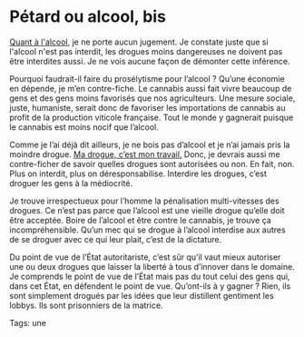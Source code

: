 # Pétard ou alcool, bis

[Quant à l'alcool](http://blog.tcrouzet.com/2006/09/07/petard-ou-alcool/), je ne porte aucun jugement. Je constate juste que si l'alcool n'est pas interdit, les drogues moins dangereuses ne doivent pas être interdites aussi. Je ne vois aucune façon de démonter cette inférence.

Pourquoi faudrait-il faire du prosélytisme pour l’alcool ? Qu’une économie en dépende, je m’en contre-fiche. Le cannabis aussi fait vivre beaucoup de gens et des gens moins favorisés que nos agriculteurs. Une mesure sociale, juste, humaniste, serait donc de favoriser les importations de cannabis au profit de la production viticole française. Tout le monde y gagnerait puisque le cannabis est moins nocif que l’alcool.

Comme je l’ai déjà dit ailleurs, je ne bois pas d’alcool et je n’ai jamais pris la moindre drogue. [Ma drogue, c’est mon travail.](http://blog.tcrouzet.com/2006/07/28/infovore/) Donc, je devrais aussi me contre-ficher de savoir quelles drogues sont autorisées ou non. En fait, non. Plus on interdit, plus on déresponsabilise. Interdire les drogues, c’est droguer les gens à la médiocrité.

Je trouve irrespectueux pour l’homme la pénalisation multi-vitesses des drogues. Ce n’est pas parce que l’alcool est une vieille drogue qu’elle doit être acceptée. Boire de l’alcool et être contre le cannabis, je trouve ça incompréhensible. Qu’un mec qui se drogue à l’alcool interdise aux autres de se droguer avec ce qui leur plait, c’est de la dictature.

Du point de vue de l’État autoritariste, c’est sûr qu’il vaut mieux autoriser une ou deux drogues que laisser la liberté à tous d’innover dans le domaine. Je comprends le point de vue de l’État mais pas du tout celui des gens qui, dans cet État, en défendent le point de vue. Qu’ont-ils à y gagner ? Rien, ils sont simplement drogués par les idées que leur distillent gentiment les lobbys. Ils sont prisonniers de la matrice.

Tags: une